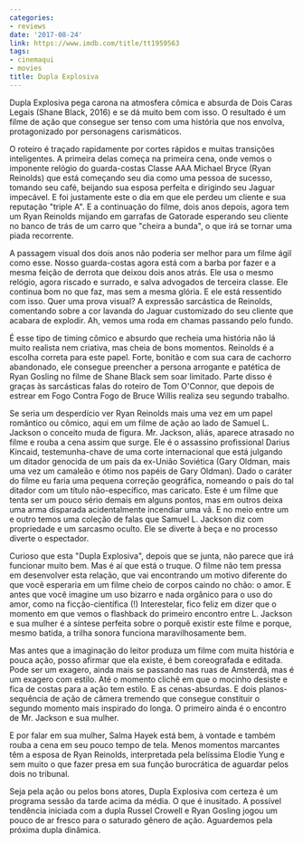 ```yaml
---
categories:
- reviews
date: '2017-08-24'
link: https://www.imdb.com/title/tt1959563
tags:
- cinemaqui
- movies
title: Dupla Explosiva
---
```


Dupla Explosiva pega carona na atmosfera cômica e absurda de Dois Caras Legais (Shane Black, 2016) e se dá muito bem com isso. O resultado é um filme de ação que consegue ser tenso com uma história que nos envolva, protagonizado por personagens carismáticos.

O roteiro é traçado rapidamente por cortes rápidos e muitas transições inteligentes. A primeira delas começa na primeira cena, onde vemos o imponente relógio do guarda-costas Classe AAA Michael Bryce (Ryan Reinolds) que está começando seu dia como uma pessoa de sucesso, tomando seu café, beijando sua esposa perfeita e dirigindo seu Jaguar impecável. E foi justamente este o dia em que ele perdeu um cliente e sua reputação "triple A". E a continuação do filme, dois anos depois, agora tem um Ryan Reinolds mijando em garrafas de Gatorade esperando seu cliente no banco de trás de um carro que "cheira a bunda", o que irá se tornar uma piada recorrente.

A passagem visual dos dois anos não poderia ser melhor para um filme ágil como esse. Nosso guarda-costas agora está com a barba por fazer e a mesma feição de derrota que deixou dois anos atrás. Ele usa o mesmo relógio, agora riscado e surrado, e salva advogados de terceira classe. Ele continua bom no que faz, mas sem a mesma glória. E ele está ressentido com isso. Quer uma prova visual? A expressão sarcástica de Reinolds, comentando sobre a cor lavanda do Jaguar customizado do seu cliente que acabara de explodir. Ah, vemos uma roda em chamas passando pelo fundo.

É esse tipo de timing cômico e absurdo que recheia uma história não lá muito realista nem criativa, mas cheia de bons momentos. Reinolds é a escolha correta para este papel. Forte, bonitão e com sua cara de cachorro abandonado, ele consegue preencher a persona arrogante e patética de Ryan Gosling no filme de Shane Black sem soar limitado. Parte disso é graças às sarcásticas falas do roteiro de Tom O'Connor, que depois de estrear em Fogo Contra Fogo de Bruce Willis realiza seu segundo trabalho.

Se seria um desperdício ver Ryan Reinolds mais uma vez em um papel romântico ou cômico, aqui em um filme de ação ao lado de Samuel L. Jackson o conceito muda de figura. Mr. Jackson, aliás, aparece atrasado no filme e rouba a cena assim que surge. Ele é o assassino profissional Darius Kincaid, testemunha-chave de uma corte internacional que está julgando um ditador genocida de um país da ex-União Soviética (Gary Oldman, mais uma vez um camaleão e ótimo nos papéis de Gary Oldman). Dado o caráter do filme eu faria uma pequena correção geográfica, nomeando o país do tal ditador com um título não-específico, mas caricato. Este é um filme que tenta ser um pouco sério demais em alguns pontos, mas em outros deixa uma arma disparada acidentalmente incendiar uma vã. E no meio entre um e outro temos uma coleção de falas que Samuel L. Jackson diz com propriedade e um sarcasmo oculto. Ele se diverte à beça e no processo diverte o espectador.

Curioso que esta "Dupla Explosiva", depois que se junta, não parece que irá funcionar muito bem. Mas é aí que está o truque. O filme não tem pressa em desenvolver esta relação, que vai encontrando um motivo diferente do que você esperaria em um filme cheio de corpos caindo no chão: o amor. E antes que você imagine um uso bizarro e nada orgânico para o uso do amor, como na ficção-científica (!) Interestelar, fico feliz em dizer que o momento em que vemos o flashback do primeiro encontro entre L. Jackson e sua mulher é a síntese perfeita sobre o porquê existir este filme e porque, mesmo batida, a trilha sonora funciona maravilhosamente bem.

Mas antes que a imaginação do leitor produza um filme com muita história e pouca ação, posso afirmar que ela existe, é bem coreografada e editada. Pode ser um exagero, ainda mais se passando nas ruas de Amsterdã, mas é um exagero com estilo. Até o momento clichê em que o mocinho desiste e fica de costas para a ação tem estilo. E as cenas-absurdas. E dois planos-sequência de ação de câmera tremendo que consegue constituir o segundo momento mais inspirado do longa. O primeiro ainda é o encontro de Mr. Jackson e sua mulher.

E por falar em sua mulher, Salma Hayek está bem, à vontade e também rouba a cena em seu pouco tempo de tela. Menos momentos marcantes têm a esposa de Ryan Reinolds, interpretada pela belíssima Elodie Yung e sem muito o que fazer presa em sua função burocrática de aguardar pelos dois no tribunal.

Seja pela ação ou pelos bons atores, Dupla Explosiva com certeza é um programa sessão da tarde acima da média. O que é inusitado. A possível tendência iniciada com a dupla Russel Crowell e Ryan Gosling jogou um pouco de ar fresco para o saturado gênero de ação. Aguardemos pela próxima dupla dinâmica.